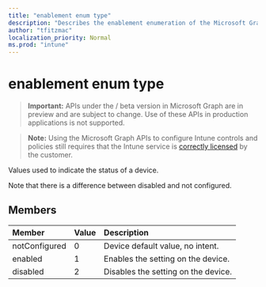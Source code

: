 ```yaml
---
title: "enablement enum type"
description: "Describes the enablement enumeration of the Microsoft Graph API for Intune, which supports multiple workflows." 
author: "tfitzmac"
localization_priority: Normal
ms.prod: "intune"
---
```


# enablement enum type

> **Important:** APIs under the / beta version in Microsoft Graph are in preview and are subject to change. Use of these APIs in production applications is not supported.

> **Note:** Using the Microsoft Graph APIs to configure Intune controls and policies still requires that the Intune service is [correctly licensed](https://go.microsoft.com/fwlink/?linkid=839381) by the customer.

Values used to indicate the status of a device. 

Note that there is a difference between disabled and not configured.

## Members
|Member|Value|Description|
|:---|:---|:---|
|notConfigured|0|Device default value, no intent.|
|enabled|1|Enables the setting on the device.|
|disabled|2|Disables the setting on the device.|

